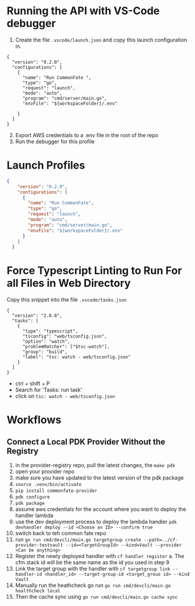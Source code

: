 # Running the API with VS-Code debugger

1. Create the file `.vscode/launch.json` and copy this launch configuration in.

```
{
  "version": "0.2.0",
  "configurations": [
    {
      "name": "Run CommonFate ",
      "type": "go",
      "request": "launch",
      "mode": "auto",
      "program": "cmd/server/main.go",
      "envFile": "${workspaceFolder}/.env"

    }
  ]
}
```

2. Export AWS credentials to a .env file in the root of the repo
3. Run the debugger for this profile
# Launch Profiles

```json
{
    "version": "0.2.0",
    "configurations": [
      {
        "name": "Run CommonFate",
        "type": "go",
        "request": "launch",
        "mode": "auto",
        "program": "cmd/server/main.go",
        "envFile": "${workspaceFolder}/.env"
      }
    ]
  }

```


# Force Typescript Linting to Run For all Files in Web Directory

Copy this snippet into the file `.vscode/tasks.json`

```
{
  "version": "2.0.0",
  "tasks": [
    {
      "type": "typescript",
      "tsconfig": "web/tsconfig.json",
      "option": "watch",
      "problemMatcher": ["$tsc-watch"],
      "group": "build",
      "label": "tsc: watch - web/tsconfig.json"
    }
  ]
}

```
- ctrl + shift + P 
- Search for 'Tasks: run task'
- click on `tsc: watch - web/tsconfig.json`


# Workflows

## Connect a Local PDK Provider Without the Registry

1. in the provider-registry repo, pull the latest changes, the `make pdk`
2. open your provider repo
3. make sure you have updated to the latest version of the pdk package 
4. `source .venv/bin/activate`
5. `pip install commonfate-provider`
6. `pdk configure`
7. `pdk package`
8. assume aws credentials for the account where you want to deploy the handler lambda
9. use the dev deployment process to deploy the lambda handler `pdk devhandler deploy --id <Choose an ID> --confirm true` 
10. switch back to teh common fate repo
11. run `go run cmd/devcli/main.go targetgroup create --path=../cf-provider-testvault --id=<TargetGroupId> --kind=Vault --provider <Can be anything>`
12. Register the newly deployed handler with `cf handler register`
    a. The cfm stack id will be the same name as the id you used in step 9
13. Link the target group with the handler with `cf targetgroup link --handler-id <handler_id> --target-group-id <target_grouo id> --kind Vault`
14. Manually run the heathcheck go run `go run cmd/devcli/main.go healthcheck local`
15. Then the cache sync using `go run cmd/devcli/main.go cache sync`
